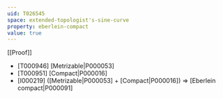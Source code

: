 ```yaml
---
uid: T026545
space: extended-topologist's-sine-curve
property: eberlein-compact
value: true
---
```

[[Proof]]

* [T000946] [Metrizable|P000053]
* [T000951] [Compact|P000016]
* [I000219] ([Metrizable|P000053] + [Compact|P000016]) => [Eberlein compact|P000091]

